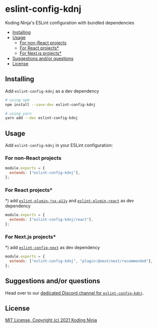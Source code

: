 <!-- markdownlint-disable MD033 MD036 MD041 -->

# eslint-config-kdnj

Koding Ninja's ESLint configuration with bundled dependencies

- [Installing](#installing)
- [Usage](#usage)
  - [For non-React projects](#for-non-react-projects)
  - [For React projects\*](#for-react-projects)
  - [For Next.js projects\*](#for-nextjs-projects)
- [Suggestions and/or questions](#suggestions-andor-questions)
- [License](#license)

## Installing

Add `eslint-config-kdnj` as a dev dependency

```sh
# using npm
npm install --save-dev eslint-config-kdnj

# using yarn
yarn add --dev eslint-config-kdnj
```

## Usage

Add `eslint-config-kdnj` in your ESLint configuration:

### For non-React projects

```js
module.exports = {
  extends: ["eslint-config-kdnj"],
};
```

### For React projects\*

\*) add [`eslint-plugin-jsx-a11y`](https://yarnpkg.com/package/eslint-plugin-jsx-a11y) and [`eslint-plugin-react`](https://yarnpkg.com/package/eslint-plugin-react) as dev dependency

```js
module.exports = {
  extends: ["eslint-config-kdnj/react"],
};
```

### For Next.js projects\*

\*) add [`eslint-config-next`](https://yarnpkg.com/package/eslint-config-next) as dev dependency

```js
module.exports = {
  extends: ["eslint-config-kdnj", "plugin:@next/next/recommended"],
};
```

## Suggestions and/or questions

Head over to our [dedicated Discord channel for `eslint-config-kdnj`](https://discord.gg/6M2Q2btPkS).

## License

[MIT License, Copyright (c) 2021 Koding Ninja](./LICENSE)

